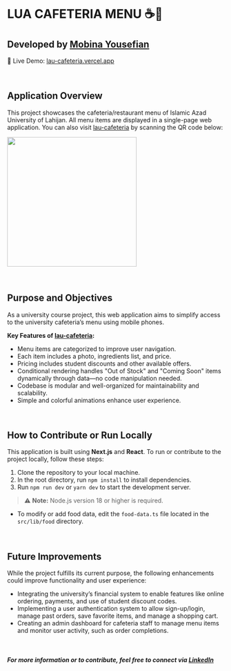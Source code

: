 # LUA CAFETERIA MENU ☕🧁

## Developed by [Mobina Yousefian](https://linkedin.com/in/mobina-yousefian)

📍 Live Demo: [lau-cafeteria.vercel.app](https://lau-cafeteria.vercel.app/)

 

## Application Overview

This project showcases the cafeteria/restaurant menu of Islamic Azad University of Lahijan. All menu items are displayed in a single-page web application. You can also visit [lau-cafeteria](https://lau-cafeteria.vercel.app/) by scanning the QR code below:

<img src="https://github.com/user-attachments/assets/bf2d6b86-bce0-475d-bffc-922d95eddfdb?raw=true" width="300" />

 

## Purpose and Objectives

As a university course project, this web application aims to simplify access to the university cafeteria’s menu using mobile phones.

**Key Features of [lau-cafeteria](https://lau-cafeteria.vercel.app/):**

- Menu items are categorized to improve user navigation.
- Each item includes a photo, ingredients list, and price.
- Pricing includes student discounts and other available offers.
- Conditional rendering handles "Out of Stock" and "Coming Soon" items dynamically through data—no code manipulation needed.
- Codebase is modular and well-organized for maintainability and scalability.
- Simple and colorful animations enhance user experience.

 

## How to Contribute or Run Locally

This application is built using **Next.js** and **React**. To run or contribute to the project locally, follow these steps:

1. Clone the repository to your local machine.
2. In the root directory, run `npm install` to install dependencies.
3. Run `npm run dev` or `yarn dev` to start the development server.

> ⚠️ **Note:** Node.js version 18 or higher is required.

- To modify or add food data, edit the `food-data.ts` file located in the `src/lib/food` directory.

 

## Future Improvements

While the project fulfills its current purpose, the following enhancements could improve functionality and user experience:

- Integrating the university’s financial system to enable features like online ordering, payments, and use of student discount codes.
- Implementing a user authentication system to allow sign-up/login, manage past orders, save favorite items, and manage a shopping cart.
- Creating an admin dashboard for cafeteria staff to manage menu items and monitor user activity, such as order completions.

 

##### For more information or to contribute, feel free to connect via [LinkedIn](https://linkedin.com/in/mobina-yousefian)
